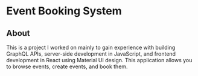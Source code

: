 # Event Booking System

## About
This is a project I worked on mainly to gain experience with building GraphQL APIs, server-side development in JavaScript, and frontend development in React using Material UI design. This application allows you to browse events, create events, and book them.

